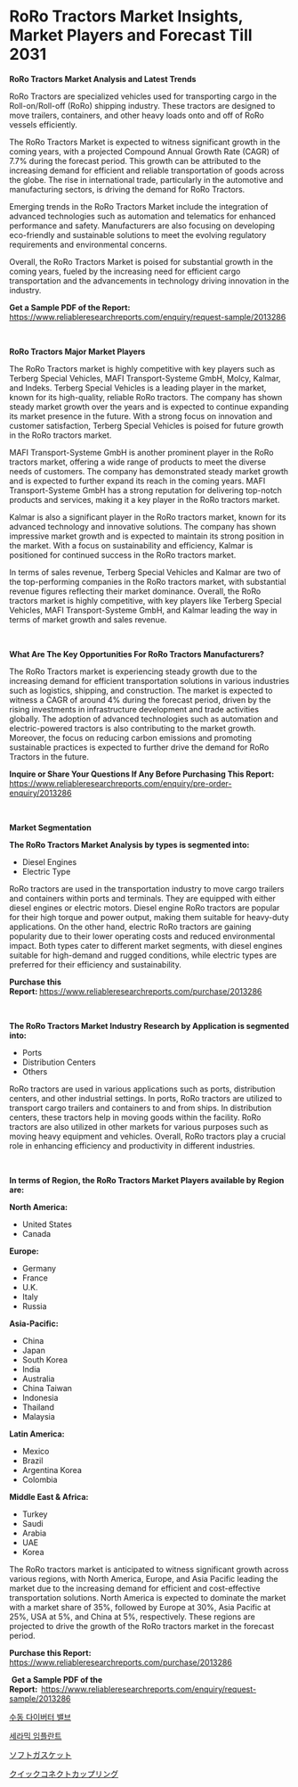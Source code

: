 <p><h1>RoRo Tractors Market Insights, Market Players and Forecast Till 2031</h1></p><p><strong>RoRo Tractors Market Analysis and Latest Trends</strong></p>
<p><p>RoRo Tractors are specialized vehicles used for transporting cargo in the Roll-on/Roll-off (RoRo) shipping industry. These tractors are designed to move trailers, containers, and other heavy loads onto and off of RoRo vessels efficiently.</p><p>The RoRo Tractors Market is expected to witness significant growth in the coming years, with a projected Compound Annual Growth Rate (CAGR) of 7.7% during the forecast period. This growth can be attributed to the increasing demand for efficient and reliable transportation of goods across the globe. The rise in international trade, particularly in the automotive and manufacturing sectors, is driving the demand for RoRo Tractors.</p><p>Emerging trends in the RoRo Tractors Market include the integration of advanced technologies such as automation and telematics for enhanced performance and safety. Manufacturers are also focusing on developing eco-friendly and sustainable solutions to meet the evolving regulatory requirements and environmental concerns.</p><p>Overall, the RoRo Tractors Market is poised for substantial growth in the coming years, fueled by the increasing need for efficient cargo transportation and the advancements in technology driving innovation in the industry.</p></p>
<p><strong>Get a Sample PDF of the Report:&nbsp;</strong> <a href="https://www.reliableresearchreports.com/enquiry/request-sample/2013286">https://www.reliableresearchreports.com/enquiry/request-sample/2013286</a></p>
<p>&nbsp;</p>
<p><strong>RoRo Tractors Major Market Players</strong></p>
<p><p>The RoRo Tractors market is highly competitive with key players such as Terberg Special Vehicles, MAFI Transport-Systeme GmbH, Molcy, Kalmar, and Indeks. Terberg Special Vehicles is a leading player in the market, known for its high-quality, reliable RoRo tractors. The company has shown steady market growth over the years and is expected to continue expanding its market presence in the future. With a strong focus on innovation and customer satisfaction, Terberg Special Vehicles is poised for future growth in the RoRo tractors market.</p><p>MAFI Transport-Systeme GmbH is another prominent player in the RoRo tractors market, offering a wide range of products to meet the diverse needs of customers. The company has demonstrated steady market growth and is expected to further expand its reach in the coming years. MAFI Transport-Systeme GmbH has a strong reputation for delivering top-notch products and services, making it a key player in the RoRo tractors market.</p><p>Kalmar is also a significant player in the RoRo tractors market, known for its advanced technology and innovative solutions. The company has shown impressive market growth and is expected to maintain its strong position in the market. With a focus on sustainability and efficiency, Kalmar is positioned for continued success in the RoRo tractors market.</p><p>In terms of sales revenue, Terberg Special Vehicles and Kalmar are two of the top-performing companies in the RoRo tractors market, with substantial revenue figures reflecting their market dominance. Overall, the RoRo tractors market is highly competitive, with key players like Terberg Special Vehicles, MAFI Transport-Systeme GmbH, and Kalmar leading the way in terms of market growth and sales revenue.</p></p>
<p>&nbsp;</p>
<p><strong>What Are The Key Opportunities For RoRo Tractors Manufacturers?</strong></p>
<p><p>The RoRo Tractors market is experiencing steady growth due to the increasing demand for efficient transportation solutions in various industries such as logistics, shipping, and construction. The market is expected to witness a CAGR of around 4% during the forecast period, driven by the rising investments in infrastructure development and trade activities globally. The adoption of advanced technologies such as automation and electric-powered tractors is also contributing to the market growth. Moreover, the focus on reducing carbon emissions and promoting sustainable practices is expected to further drive the demand for RoRo Tractors in the future.</p></p>
<p><strong>Inquire or Share Your Questions If Any Before Purchasing This Report:</strong> <a href="https://www.reliableresearchreports.com/enquiry/pre-order-enquiry/2013286">https://www.reliableresearchreports.com/enquiry/pre-order-enquiry/2013286</a></p>
<p>&nbsp;</p>
<p><strong>Market Segmentation</strong></p>
<p><strong>The RoRo Tractors Market Analysis by types is segmented into:</strong></p>
<p><ul><li>Diesel Engines</li><li>Electric Type</li></ul></p>
<p><p>RoRo tractors are used in the transportation industry to move cargo trailers and containers within ports and terminals. They are equipped with either diesel engines or electric motors. Diesel engine RoRo tractors are popular for their high torque and power output, making them suitable for heavy-duty applications. On the other hand, electric RoRo tractors are gaining popularity due to their lower operating costs and reduced environmental impact. Both types cater to different market segments, with diesel engines suitable for high-demand and rugged conditions, while electric types are preferred for their efficiency and sustainability.</p></p>
<p><strong>Purchase this Report:&nbsp;</strong><a href="https://www.reliableresearchreports.com/purchase/2013286">https://www.reliableresearchreports.com/purchase/2013286</a></p>
<p>&nbsp;</p>
<p><strong>The RoRo Tractors Market Industry Research by Application is segmented into:</strong></p>
<p><ul><li>Ports</li><li>Distribution Centers</li><li>Others</li></ul></p>
<p><p>RoRo tractors are used in various applications such as ports, distribution centers, and other industrial settings. In ports, RoRo tractors are utilized to transport cargo trailers and containers to and from ships. In distribution centers, these tractors help in moving goods within the facility. RoRo tractors are also utilized in other markets for various purposes such as moving heavy equipment and vehicles. Overall, RoRo tractors play a crucial role in enhancing efficiency and productivity in different industries.</p></p>
<p>&nbsp;</p>
<p><strong>In terms of Region, the RoRo Tractors Market Players available by Region are:</strong></p>
<p>
    <p> <strong> North America: </strong>
        <ul>
            <li>United States</li>
            <li>Canada</li>
        </ul>
        </p> 
    <p> <strong> Europe: </strong>
        <ul>
            <li>Germany</li>
            <li>France</li>
            <li>U.K.</li>
            <li>Italy</li>
            <li>Russia</li>
        </ul>
        </p> 
    <p> <strong> Asia-Pacific: </strong>
        <ul>
            <li>China</li>
            <li>Japan</li>
            <li>South Korea</li>
            <li>India</li>
            <li>Australia</li>
            <li>China Taiwan</li>
            <li>Indonesia</li>
            <li>Thailand</li>
            <li>Malaysia</li>
        </ul>
        </p> 
    <p> <strong> Latin America: </strong>
        <ul>
            <li>Mexico</li>
            <li>Brazil</li>
            <li>Argentina Korea</li>
            <li>Colombia</li>
        </ul>
        </p> 
    <p> <strong> Middle East & Africa: </strong>
        <ul>
            <li>Turkey</li>
            <li>Saudi</li>
            <li>Arabia</li>
            <li>UAE</li>
            <li>Korea</li>
        </ul>
    </p>
    </p>
<p><p>The RoRo tractors market is anticipated to witness significant growth across various regions, with North America, Europe, and Asia Pacific leading the market due to the increasing demand for efficient and cost-effective transportation solutions. North America is expected to dominate the market with a market share of 35%, followed by Europe at 30%, Asia Pacific at 25%, USA at 5%, and China at 5%, respectively. These regions are projected to drive the growth of the RoRo tractors market in the forecast period.</p></p>
<p><strong>Purchase this Report: </strong><a href="https://www.reliableresearchreports.com/purchase/2013286">https://www.reliableresearchreports.com/purchase/2013286</a></p>
<p>&nbsp;<strong>Get a Sample PDF of the Report:&nbsp;&nbsp;</strong><a href="https://www.reliableresearchreports.com/enquiry/request-sample/2013286">https://www.reliableresearchreports.com/enquiry/request-sample/2013286</a></p>
<p><strong></strong></p>
<p><p><a href="https://medium.com/@mounir19808/%EC%88%98%EB%8F%99-%EB%B6%84%EB%B0%B0-%EB%B0%B8%EB%B8%8C-%EC%8B%9C%EC%9E%A5-%EA%B7%9C%EB%AA%A8-%EB%B0%8F-%EC%8B%9C%EC%9E%A5-%EB%8F%99%ED%96%A5-%EC%A0%84%EC%B2%B4-%EC%82%B0%EC%97%85-%EA%B0%9C%EC%9A%94-2024%EB%85%84%EB%B6%80%ED%84%B0-2031%EB%85%84%EA%B9%8C%EC%A7%80-c3746febe2c1">수동 다이버터 밸브</a></p><p><a href="https://medium.com/@mounir19808/%EC%84%B8%EB%9D%BC%EB%AF%B9-%EC%9E%84%ED%94%8C%EB%9E%80%ED%8A%B8-%EC%8B%9C%EC%9E%A5-%EC%A1%B0%EC%82%AC-%EB%B3%B4%EA%B3%A0%EC%84%9C-%EA%B7%B8-%EC%97%AD%EC%82%AC-%EB%B0%8F-2024%EB%85%84%EB%B6%80%ED%84%B0-2031%EB%85%84%EA%B9%8C%EC%A7%80%EC%9D%98-%EC%98%88%EC%B8%A1-9a0cc8abe925">세라믹 임플란트</a></p><p><a href="https://medium.com/@hardee896/%E3%82%BD%E3%83%95%E3%83%88%E3%82%AC%E3%82%B9%E3%82%B1%E3%83%83%E3%83%88%E5%B8%82%E5%A0%B4%E5%B1%95%E6%9C%9B-%E6%A5%AD%E7%95%8C%E6%A6%82%E8%A6%81%E3%81%A8%E4%BA%88%E6%B8%AC-2024%E5%B9%B4%E3%81%8B%E3%82%892031%E5%B9%B4-b950c4edfdfe">ソフトガスケット</a></p><p><a href="https://medium.com/@hardee896/%E3%82%AF%E3%82%A4%E3%83%83%E3%82%AF%E3%82%B3%E3%83%8D%E3%82%AF%E3%83%88%E3%82%AB%E3%83%83%E3%83%97%E3%83%AA%E3%83%B3%E3%82%B0%E5%B8%82%E5%A0%B4%E3%81%AE%E3%83%88%E3%83%AC%E3%83%B3%E3%83%89%E3%81%A8%E5%B8%82%E5%A0%B4%E5%88%86%E6%9E%90%E3%81%AF-2024%E5%B9%B4%E3%81%8B%E3%82%892031%E5%B9%B4%E3%81%BE%E3%81%A7%E3%81%AE%E4%BA%88%E6%B8%AC%E3%81%95%E3%82%8C%E3%81%A6%E3%81%84%E3%81%BE%E3%81%99-01d47e4600d4">クイックコネクトカップリング</a></p></p>